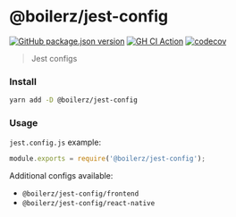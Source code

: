 # @boilerz/jest-config

[![GitHub package.json version](https://img.shields.io/github/package-json/v/boilerz/jest-config)](https://www.npmjs.com/package/@boilerz/jest-config)
[![GH CI Action](https://github.com/boilerz/jest-config/workflows/CI/badge.svg)](https://github.com/boilerz/jest-config/actions?query=workflow:CI)
[![codecov](https://codecov.io/gh/boilerz/jest-config/branch/master/graph/badge.svg)](https://codecov.io/gh/boilerz/jest-config)

> Jest configs

### Install

```bash
yarn add -D @boilerz/jest-config 
```

### Usage

`jest.config.js` example:

```js
module.exports = require('@boilerz/jest-config');
```

Additional configs available:
- `@boilerz/jest-config/frontend`
- `@boilerz/jest-config/react-native`
